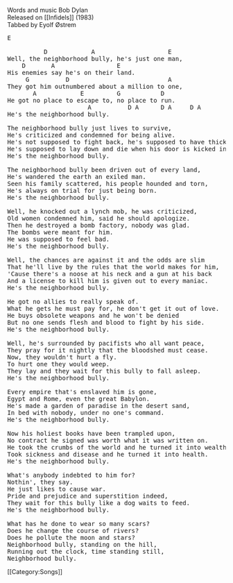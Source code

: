 Words and music Bob Dylan<br>
Released on [[Infidels]] (1983)<br>
Tabbed by Eyolf Østrem

<pre class="verse">
E

          D            A                    E
Well, the neighborhood bully, he's just one man,
    D       A                 E
His enemies say he's on their land.
     G          D                           A
They got him outnumbered about a million to one,
       A            E         G           D
He got no place to escape to, no place to run.
                      A          D A      D A     D A
He's the neighborhood bully.

The neighborhood bully just lives to survive,
He's criticized and condemned for being alive.
He's not supposed to fight back, he's supposed to have thick skin,
He's supposed to lay down and die when his door is kicked in.
He's the neighborhood bully.

The neighborhood bully been driven out of every land,
He's wandered the earth an exiled man.
Seen his family scattered, his people hounded and torn,
He's always on trial for just being born.
He's the neighborhood bully.

Well, he knocked out a lynch mob, he was criticized,
Old women condemned him, said he should apologize.
Then he destroyed a bomb factory, nobody was glad.
The bombs were meant for him.
He was supposed to feel bad.
He's the neighborhood bully.

Well, the chances are against it and the odds are slim
That he'll live by the rules that the world makes for him,
'Cause there's a noose at his neck and a gun at his back
And a license to kill him is given out to every maniac.
He's the neighborhood bully.

He got no allies to really speak of.
What he gets he must pay for, he don't get it out of love.
He buys obsolete weapons and he won't be denied
But no one sends flesh and blood to fight by his side.
He's the neighborhood bully.

Well, he's surrounded by pacifists who all want peace,
They pray for it nightly that the bloodshed must cease.
Now, they wouldn't hurt a fly.
To hurt one they would weep.
They lay and they wait for this bully to fall asleep.
He's the neighborhood bully.

Every empire that's enslaved him is gone,
Egypt and Rome, even the great Babylon.
He's made a garden of paradise in the desert sand,
In bed with nobody, under no one's command.
He's the neighborhood bully.

Now his holiest books have been trampled upon,
No contract he signed was worth what it was written on.
He took the crumbs of the world and he turned it into wealth,
Took sickness and disease and he turned it into health.
He's the neighborhood bully.

What's anybody indebted to him for?
Nothin', they say.
He just likes to cause war.
Pride and prejudice and superstition indeed,
They wait for this bully like a dog waits to feed.
He's the neighborhood bully.

What has he done to wear so many scars?
Does he change the course of rivers?
Does he pollute the moon and stars?
Neighborhood bully, standing on the hill,
Running out the clock, time standing still,
Neighborhood bully.
</pre>

[[Category:Songs]]